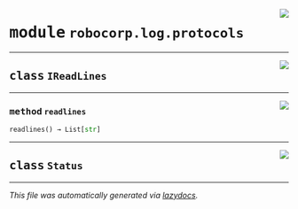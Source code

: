 <!-- markdownlint-disable -->

<a href="..\..\log\src\robocorp\log\protocols.py#L0"><img align="right" style="float:right;" src="https://img.shields.io/badge/-source-cccccc?style=flat-square" /></a>

# <kbd>module</kbd> `robocorp.log.protocols`






---

<a href="..\..\log\src\robocorp\log\protocols.py#L10"><img align="right" style="float:right;" src="https://img.shields.io/badge/-source-cccccc?style=flat-square" /></a>

## <kbd>class</kbd> `IReadLines`







---

<a href="..\..\log\src\robocorp\log\protocols.py#L11"><img align="right" style="float:right;" src="https://img.shields.io/badge/-source-cccccc?style=flat-square" /></a>

### <kbd>method</kbd> `readlines`

```python
readlines() → List[str]
```






---

<a href="..\..\log\src\robocorp\log\protocols.py#L15"><img align="right" style="float:right;" src="https://img.shields.io/badge/-source-cccccc?style=flat-square" /></a>

## <kbd>class</kbd> `Status`










---

_This file was automatically generated via [lazydocs](https://github.com/ml-tooling/lazydocs)._
